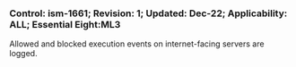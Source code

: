 ### Control: ism-1661; Revision: 1; Updated: Dec-22; Applicability: ALL; Essential Eight:ML3
<p>Allowed and blocked execution events on internet-facing servers are logged.</p>